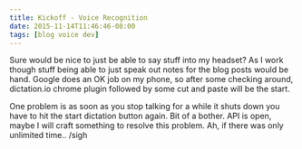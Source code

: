 ```yaml
---
title: Kickoff - Voice Recognition
date: 2015-11-14T11:46:46-08:00
tags: [blog voice dev]
---
```

Sure would be nice to just be able to say stuff into my headset?
As I work though stuff being able to just speak out notes for the blog posts would be hand.
Google does an OK job on my phone, so after some checking around, dictation.io chrome plugin followed by some cut and paste will be the start.

One problem is as soon as you stop talking for a while it shuts down you have to hit the start dictation button again.  Bit of a bother.  API is open, maybe I will craft something to resolve this problem.  Ah, if there was only unlimited time.. /sigh

